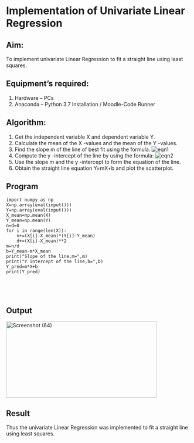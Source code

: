 # Implementation of Univariate Linear Regression
## Aim:
To implement univariate Linear Regression to fit a straight line using least squares.
## Equipment’s required:
1.	Hardware – PCs
2.	Anaconda – Python 3.7 Installation / Moodle-Code Runner
## Algorithm:
1.	Get the independent variable X and dependent variable Y.
2.	Calculate the mean of the X -values and the mean of the Y -values.
3.	Find the slope m of the line of best fit using the formula.
 ![eqn1](./eq1.jpg)
4.	Compute the y -intercept of the line by using the formula:
![eqn2](./eq2.jpg)  
5.	Use the slope m and the y -intercept to form the equation of the line.
6.	Obtain the straight line equation Y=mX+b and plot the scatterplot.
## Program
```
import numpy as np
X=np.array(eval(input()))
Y=np.array(eval(input()))
X_mean=np.mean(X)
Y_mean=np.mean(Y)
n=d=0
for i in range(len(X)):
    n+=(X[i]-X_mean)*(Y[i]-Y_mean)
    d+=(X[i]-X_mean)**2
m=n/d
b=Y_mean-m*X_mean
print("Slope of the line,m=",m)
print("Y intercept of the line,b=",b)
Y_pred=m*X+b
print(Y_pred)





```
## Output
<img width="411" height="208" alt="Screenshot (64)" src="https://github.com/user-attachments/assets/0b8a02e6-ecb3-4b18-a4e9-f745d47252ac" />


## Result
Thus the univariate Linear Regression was implemented to fit a straight line using least squares.
